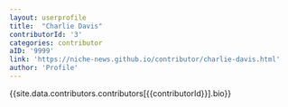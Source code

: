 ```yaml
---
layout: userprofile
title:  "Charlie Davis" 
contributorId: '3'
categories: contributor
aID: '9999'
link: 'https://niche-news.github.io/contributor/charlie-davis.html'
author: 'Profile'
---
```


{{site.data.contributors.contributors[{{contributorId}}].bio}}